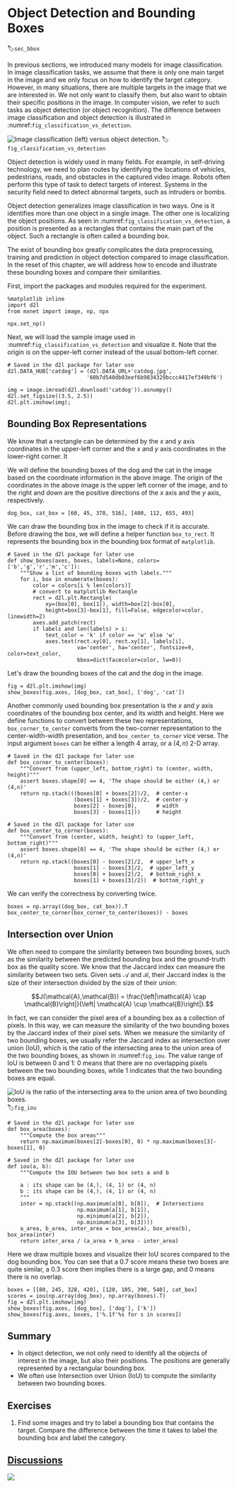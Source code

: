 # Object Detection and Bounding Boxes
:label:`sec_bbox`

In previous sections, we introduced many models for image classification. In image classification tasks, we assume that there is only one main target in the image and we only focus on how to 
identify the target category. However, in many situations, there are multiple targets in the image that we are interested in. We not only want to classify them, but also want to obtain their 
specific positions in the image. In computer vision, we refer to such tasks as object detection (or object recognition). The difference between image classification and object detection is illustrated in :numref:`fig_classification_vs_detection`.

![Image classification (left) versus object detection.](../img/classification_vs_detection.svg)
:label:`fig_classification_vs_detection`


Object detection is widely used in many fields. For example, in self-driving technology, we need to plan routes by identifying the locations of vehicles, pedestrians, roads, and obstacles in 
the captured video image. Robots often perform this type of task to detect targets of interest. Systems in the security field need to detect abnormal targets, such as intruders or bombs.

Object detection generalizes image classification in two ways. One is it identifies more than one object in a single image. The other one is localizing the object positions. As seen in :numref:`fig_classification_vs_detection`, a position is presented as a rectangles that contains the main part of the object. Such a rectangle is often called a bounding box.

The exist of bounding box greatly complicates the data preprocessing, training and prediction in object detection compared to image classification. In the reset of this chapter, we will address how to encode and illustrate these bounding boxes and compare their similarities. 

First, import the packages and modules required for the experiment.

```{.python .input  n=1}
%matplotlib inline
import d2l
from mxnet import image, np, npx

npx.set_np()
```

Next, we will load the sample image used in :numref:`fig_classification_vs_detection` and visualize it. Note that the origin is on the upper-left corner instead of the usual bottom-left corner.

```{.python .input  n=2}
# Saved in the d2l package for later use
d2l.DATA_HUB['catdog'] = (d2l.DATA_URL+'catdog.jpg',
                         '60b7d540db03eef6b9834329bccc4417ef349bf6')

img = image.imread(d2l.download('catdog')).asnumpy()
d2l.set_figsize((3.5, 2.5))
d2l.plt.imshow(img);
```

## Bounding Box Representations

We know that a rectangle can be determined by the $x$ and $y$ axis coordinates in the upper-left corner and the $x$ and $y$ axis coordinates in the lower-right corner. It 

We will define the bounding boxes of the dog and the cat in the image based on the coordinate information in the above image. The origin of the coordinates in the above image is the upper left corner of the image, and to the right and down are the positive directions of the $x$ axis and the $y$ axis, respectively.

```{.python .input  n=11}
dog_box, cat_box = [60, 45, 378, 516], [400, 112, 655, 493]
```

We can draw the bounding box in the image to check if it is accurate. Before drawing the box, we will define a helper function `box_to_rect`. It represents the bounding box in the bounding box format of `matplotlib`.

```{.python .input  n=12}
# Saved in the d2l package for later use
def show_boxes(axes, boxes, labels=None, colors=['b','g','r','m','c']):
    """Show a list of bounding boxes with labels."""
    for i, box in enumerate(boxes):
        color = colors[i % len(colors)]
        # convert to matplotlib Rectangle
        rect = d2l.plt.Rectangle(
            xy=(box[0], box[1]), width=box[2]-box[0], 
            height=box[3]-box[1], fill=False, edgecolor=color, linewidth=2)
        axes.add_patch(rect)
        if labels and len(labels) > i:
            text_color = 'k' if color == 'w' else 'w'
            axes.text(rect.xy[0], rect.xy[1], labels[i],
                      va='center', ha='center', fontsize=9, color=text_color,
                      bbox=dict(facecolor=color, lw=0))
```

Let's draw the bounding boxes of the cat and the dog in the image.

```{.python .input  n=13}
fig = d2l.plt.imshow(img)
show_boxes(fig.axes, [dog_box, cat_box], ['dog', 'cat'])
```

Another commonly used bounding box presentation is the $x$ and $y$ axis coordinates of the bounding box center, and its width and height. Here we define functions to convert between these two representations, `box_corner_to_center` converts from the two-corner representation to the center-width-width presentation, and `box_center_to_corner` vice verse. The input argument `boxes` can be either a length $4$ array, or a $(4, n)$ 2-D array. 

```{.python .input  n=7}
# Saved in the d2l package for later use
def box_corner_to_center(boxes):
    """Convert from (upper_left, bottom_right) to (center, width, height)"""
    assert boxes.shape[0] == 4, 'The shape should be either (4,) or (4,n)'
    return np.stack(((boxes[0] + boxes[2])/2,  # center-x
                     (boxes[1] + boxes[3])/2,  # center-y
                     boxes[2] - boxes[0],      # width
                     boxes[3] - boxes[1]))     # height

# Saved in the d2l package for later use    
def box_center_to_corner(boxes):
    """Convert from (center, width, height) to (upper_left, bottom_right)"""
    assert boxes.shape[0] == 4, 'The shape should be either (4,) or (4,n)'
    return np.stack((boxes[0] - boxes[2]/2,  # upper_left_x
                     boxes[1] - boxes[3]/2,  # upper_left_y
                     boxes[0] + boxes[2]/2,  # bottom_right_x
                     boxes[1] + boxes[3]/2))  # bottom_right_y

```

We can verify the correctness by converting twice. 

```{.python .input  n=8}
boxes = np.array((dog_box, cat_box)).T
box_center_to_corner(box_corner_to_center(boxes)) - boxes
```

## Intersection over Union

We often need to compare the similarity between two bounding boxes, such as the similarity between the predicted bounding box and the ground-truth box as the quality score. We know that the Jaccard index can measure the similarity between two sets. Given sets $\mathcal{A}$ and $\mathcal{B}$, their Jaccard index is the size of their intersection divided by the size of their union:

$$J(\mathcal{A},\mathcal{B}) = \frac{\left|\mathcal{A} \cap \mathcal{B}\right|}{\left| \mathcal{A} \cup \mathcal{B}\right|}.$$


In fact, we can consider the pixel area of a bounding box as a collection of pixels. In this way, we can measure the similarity of the two bounding boxes by the Jaccard index of their pixel sets. When we measure the similarity of two bounding boxes, we usually refer the Jaccard index as intersection over union (IoU), which is the ratio of the intersecting area to the union area of the two bounding boxes, as shown in :numref:`fig_iou`. The value range of IoU is between 0 and 1: 0 means that there are no overlapping pixels between the two bounding boxes, while 1 indicates that the two bounding boxes are equal.

![IoU is the ratio of the intersecting area to the union area of two bounding boxes.  ](../img/iou.svg)
:label:`fig_iou`

```{.python .input  n=9}
# Saved in the d2l package for later use
def box_area(boxes):
    """Compute the box areas"""
    return np.maximum(boxes[2]-boxes[0], 0) * np.maximum(boxes[3]-boxes[1], 0)

# Saved in the d2l package for later use
def iou(a, b):
    """Compute the IOU between two box sets a and b
    
    a : its shape can be (4,), (4, 1) or (4, n)
    b : its shape can be (4,), (4, 1) or (4, n)
    """
    inter = np.stack((np.maximum(a[0], b[0]),  # Intersections 
                      np.maximum(a[1], b[1]),
                      np.minimum(a[2], b[2]),
                      np.minimum(a[3], b[3]))) 
    a_area, b_area, inter_area = box_area(a), box_area(b), box_area(inter)
    return inter_area / (a_area + b_area - inter_area)
```

Here we draw multiple boxes and visualize their IoU scores compared to the dog bounding box. You can see that a $0.7$ score means these two boxes are quite similar,  a $0.3$ score then implies there is a large gap, and $0$ means there is no overlap. 

```{.python .input  n=11}
boxes = [[80, 245, 328, 420], [120, 105, 390, 540], cat_box]
scores = iou(np.array(dog_box), np.array(boxes).T)
fig = d2l.plt.imshow(img)
show_boxes(fig.axes, [dog_box], ['dog'], ['k'])
show_boxes(fig.axes, boxes, ['%.1f'%s for s in scores])
```

## Summary

* In object detection, we not only need to identify all the objects of interest in the image, but also their positions. The positions are generally represented by a rectangular bounding box.
* We often use Intersection over Union (IoU) to compute the similarity between two bounding boxes.

## Exercises

1. Find some images and try to label a bounding box that contains the target. Compare the difference between the time it takes to label the bounding box and label the category.


## [Discussions](https://discuss.mxnet.io/t/2444)

![](../img/qr_bounding-box.svg)
